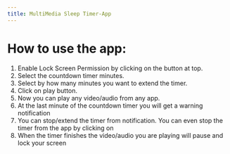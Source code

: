 ```yaml
---
title: MultiMedia Sleep Timer-App
---
```



# How to use the app:
1. Enable Lock Screen Permission by clicking on the button at top.
2. Select the countdown timer minutes.
3. Select by how many minutes you want to extend the timer.
4. Click on play button.
5. Now you can play any video/audio from any app.
6. At the last minute of the countdown timer you will get a warning notification
7. You can stop/extend the timer from notification. You can even stop the timer from the app by clicking on 
8. When the timer finishes the video/audio you are playing will pause and lock your screen